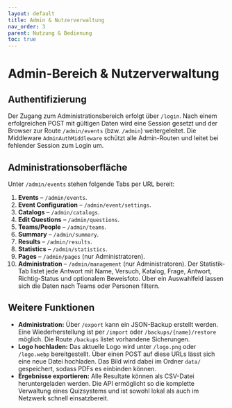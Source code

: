 ```yaml
---
layout: default
title: Admin & Nutzerverwaltung
nav_order: 3
parent: Nutzung & Bedienung
toc: true
---
```


# Admin-Bereich & Nutzerverwaltung

## Authentifizierung

Der Zugang zum Administrationsbereich erfolgt über `/login`. Nach einem erfolgreichen POST mit gültigen Daten wird eine Session gesetzt und der Browser zur Route `/admin/events` (bzw. `/admin`) weitergeleitet. Die Middleware `AdminAuthMiddleware` schützt alle Admin-Routen und leitet bei fehlender Session zum Login um.

## Administrationsoberfläche

Unter `/admin/events` stehen folgende Tabs per URL bereit:
1. **Events** – `/admin/events`.
2. **Event Configuration** – `/admin/event/settings`.
3. **Catalogs** – `/admin/catalogs`.
4. **Edit Questions** – `/admin/questions`.
5. **Teams/People** – `/admin/teams`.
6. **Summary** – `/admin/summary`.
7. **Results** – `/admin/results`.
8. **Statistics** – `/admin/statistics`.
9. **Pages** – `/admin/pages` (nur Administratoren).
10. **Administration** – `/admin/management` (nur Administratoren).
Der Statistik-Tab listet jede Antwort mit Name, Versuch, Katalog, Frage, Antwort, Richtig-Status und optionalem Beweisfoto. Über ein Auswahlfeld lassen sich die Daten nach Teams oder Personen filtern.


## Weitere Funktionen

- **Administration:** Über `/export` kann ein JSON-Backup erstellt werden. Eine Wiederherstellung ist per `/import` oder `/backups/{name}/restore` möglich.
  Die Route `/backups` listet vorhandene Sicherungen.
- **Logo hochladen:** Das aktuelle Logo wird unter `/logo.png` oder `/logo.webp` bereitgestellt. Über einen POST auf diese URLs lässt sich eine neue Datei hochladen. Das Bild wird dabei im Ordner `data/` gespeichert, sodass PDFs es einbinden können.
- **Ergebnisse exportieren:** Alle Resultate können als CSV-Datei heruntergeladen werden.
Die API ermöglicht so die komplette Verwaltung eines Quizsystems und ist sowohl lokal als auch im Netzwerk schnell einsatzbereit.

